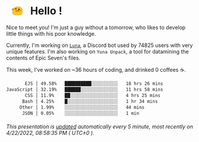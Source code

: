 <h1>   <img src="./spoink.gif" style="vertical-align:middle;" width="30px">   Hello ! </h1>

Nice to meet you! I'm just a guy without a tomorrow, who likes to develop little things with his poor knowledge.

Currently, I'm working on <a href='https://github.com/Asgarrrr/Luna'>`Luna`</a>, a Discord bot used by 74825 users with very unique features. I'm also working on `Yuna Unpack`, a tool for datamining the contents of Epic Seven's files.

This week, I've worked on ~36 hours of coding, and drinked 0 coffees ☕.

```
       EJS │ 49.58%   ██████████░░░░░░░░░░   18 hrs 26 mins
JavaScript │ 32.19%   ██████░░░░░░░░░░░░░░   11 hrs 58 mins
       CSS │ 11.9%    ██░░░░░░░░░░░░░░░░░░   4 hrs 25 mins
      Bash │ 4.25%    █░░░░░░░░░░░░░░░░░░░   1 hr 34 mins
     Other │ 1.99%    ░░░░░░░░░░░░░░░░░░░░   44 mins
      JSON │ 0.05%    ░░░░░░░░░░░░░░░░░░░░   1 min
```

###### This presentation is [updated](https://github.com/Asgarrrr) automatically every 5 minute, most recently on 4/22/2022, 08:58:35 PM ( UTC±0 ).